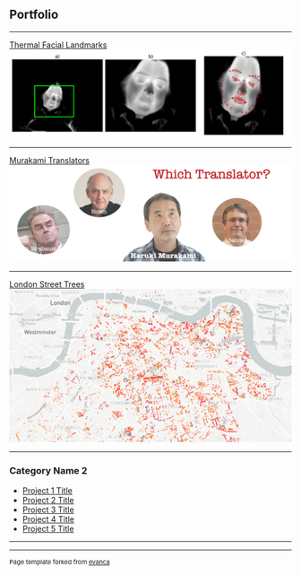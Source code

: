 ## Portfolio

---

[Thermal Facial Landmarks](/sample_page)
<img src="images/resize_example.png?raw=true"/>


---
[Murakami Translators](http://example.com/)
<img src="images/Murakami_Title_Image.png?raw=true"/>

---
[London Street Trees](http://example.com/)
<img src="images/street_trees_map.png?raw=true"/>

---

### Category Name 2

- [Project 1 Title](http://example.com/)
- [Project 2 Title](http://example.com/)
- [Project 3 Title](http://example.com/)
- [Project 4 Title](http://example.com/)
- [Project 5 Title](http://example.com/)

---




---
<p style="font-size:11px">Page template forked from <a href="https://github.com/evanca/quick-portfolio">evanca</a></p>
<!-- Remove above link if you don't want to attibute -->
